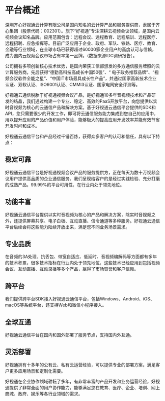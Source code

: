 # 平台概述

深圳齐心好视通云计算有限公司是国内知名的云计算产品和服务提供商，隶属于齐心集团（股票代码：002301）。旗下“好视通”专注深耕云视频会议领域，是国内云视频会议知名品牌。应用范围包含：远程会议、远程教育、远程培训、远程医疗、远程招聘、应急指挥等。目前广泛应用于企业、政府、军队、铁路、医疗、教育、金融等行业领域，在全球市场已获得超过60000家企业用户的高度认可与信赖，成为国内云视频会议市场占有率第一品牌。（数据来源IDC调研报告）。

公司拥有多项创新核心技术优势，是国内荣获工信部颁发的多方通信服务牌照的云计算服务商，先后获得“德勤高科技高成长中国50强”、“ 电子政务推荐品牌”、“视频会议软件全能之星”、“中国IT市场最具成长性产品”，并通过国家高新技术企业认证、双软认证、ISO9001认证、CMMI3认证、国家电网安全评测等。

好视通云通信脱胎于好视通视频会议产品，是好视通10多年音视频技术和产品研发的结晶，我们通过构建一个专业、稳定、高效的PaaS开放平台，向您提供以实时音视频为核心的云通信产品和解决方案。基于好视通云通信平台提供的SDK和API，您只需要很少的开发工作，即可将云通信服务能力集成到您自己的应用中，用以提升应用的产品价值和用户体验，能够极大的提高应用开发效率并能有效节省开发时间和成本。

好视通云通信平台和产品经过千锤百炼，获得众多客户的认可和信任，具有以下特点：

## 稳定可靠
好视通云通信平台是好视通视频会议产品的服务提供方，正在每天为数十万视频会议用户提供高品质的企业通信服务。我们呈现给客户的是经过实践检验、充分打磨的成熟产品，99.99%的平台可用性，在行业内处于领先地位。
 
## 功能丰富
好视通云通信平台提供以实时音视频为核心的产品和解决方案，除实时音视频之外，还提供屏幕共享、电子白板、互动直播、信令通道等多种服务。好视通云通信平台后续会将这些能力陆续开放出来，满足您不同业务场景需求。 

## 专业品质
在音频的3A处理、抗丢包、带宽自适应、低延时、音视频编解码等方面都有多年的技术积累，很多技术指标在行业内处于领先地位，这些技术已经应用到包括视频会议、互动直播、互动录播等多个产品，赢得了市场赞誉和客户信赖。

## 跨平台
我们提供跨平台SDK接入好视通云通信平台，包括Windows、Android、iOS、macOS等系统平台，还支持Web和微信小程序接入。

## 全球互通
好视通云通信平台在国内和国外部署了服务节点，支持国内外互通。

## 灵活部署
好视通拥有十多年的公有云、私有云运营经验，可以提供专业的部署方案，满足客户更多应用场景和定制化需要。

好视通在企业协作领域耕耘了多年，有非常丰富的产品开发和业务运营经验，好视通提供了非常全面的用户协作能力，能够满足您在教育、医疗、企业、培训、网上商城、政府、娱乐等各行业领域的需求。